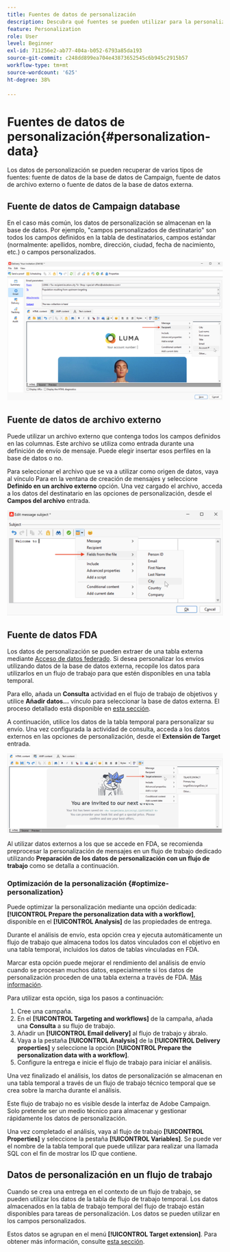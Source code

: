```yaml
---
title: Fuentes de datos de personalización
description: Descubra qué fuentes se pueden utilizar para la personalización
feature: Personalization
role: User
level: Beginner
exl-id: 711256e2-ab77-404a-b052-6793a85da193
source-git-commit: c248dd899ea704e43873652545c6b945c2915b57
workflow-type: tm+mt
source-wordcount: '625'
ht-degree: 38%

---
```


# Fuentes de datos de personalización{#personalization-data}

Los datos de personalización se pueden recuperar de varios tipos de fuentes: fuente de datos de la base de datos de Campaign, fuente de datos de archivo externo o fuente de datos de la base de datos externa.

## Fuente de datos de Campaign database

En el caso más común, los datos de personalización se almacenan en la base de datos. Por ejemplo, &quot;campos personalizados de destinatario&quot; son todos los campos definidos en la tabla de destinatarios, campos estándar (normalmente: apellidos, nombre, dirección, ciudad, fecha de nacimiento, etc.) o campos personalizados.

![Campos personalizados de Campaign en un correo electrónico](assets/perso-campaign-datasource.png)


## Fuente de datos de archivo externo

Puede utilizar un archivo externo que contenga todos los campos definidos en las columnas. Este archivo se utiliza como entrada durante una definición de envío de mensaje. Puede elegir insertar esos perfiles en la base de datos o no.

Para seleccionar el archivo que se va a utilizar como origen de datos, vaya al vínculo Para en la ventana de creación de mensajes y seleccione **Definido en un archivo externo** opción. Una vez cargado el archivo, acceda a los datos del destinatario en las opciones de personalización, desde el **Campos del archivo** entrada.

![Datos de personalización de un archivo](assets/perso-from-file.png)


## Fuente de datos FDA

Los datos de personalización se pueden extraer de una tabla externa mediante [Acceso de datos federado](../connect/fda.md).  Si desea personalizar los envíos utilizando datos de la base de datos externa, recopile los datos para utilizarlos en un flujo de trabajo para que estén disponibles en una tabla temporal.

Para ello, añada un **Consulta** actividad en el flujo de trabajo de objetivos y utilice **Añadir datos...** vínculo para seleccionar la base de datos externa. El proceso detallado está disponible en [esta sección](../../automation/workflow/query.md#adding-data).

A continuación, utilice los datos de la tabla temporal para personalizar su envío. Una vez configurada la actividad de consulta, acceda a los datos externos en las opciones de personalización, desde el **Extensión de Target** entrada.

![Datos de personalización de una base de datos externa](assets/perso-external-db.png)

Al utilizar datos externos a los que se accede en FDA, se recomienda preprocesar la personalización de mensajes en un flujo de trabajo dedicado utilizando **Preparación de los datos de personalización con un flujo de trabajo** como se detalla a continuación.

### Optimización de la personalización {#optimize-personalization}

Puede optimizar la personalización mediante una opción dedicada: **[!UICONTROL Prepare the personalization data with a workflow]**, disponible en el **[!UICONTROL Analysis]** de las propiedades de entrega.

Durante el análisis de envío, esta opción crea y ejecuta automáticamente un flujo de trabajo que almacena todos los datos vinculados con el objetivo en una tabla temporal, incluidos los datos de tablas vinculadas en FDA.

Marcar esta opción puede mejorar el rendimiento del análisis de envío cuando se procesan muchos datos, especialmente si los datos de personalización proceden de una tabla externa a través de FDA. [Más información](../connect/fda.md).

Para utilizar esta opción, siga los pasos a continuación:

1. Cree una campaña.
1. En el **[!UICONTROL Targeting and workflows]** de la campaña, añada una **Consulta** a su flujo de trabajo.
1. Añadir un **[!UICONTROL Email delivery]** al flujo de trabajo y ábralo.
1. Vaya a la pestaña **[!UICONTROL Analysis]** de la **[!UICONTROL Delivery properties]** y seleccione la opción **[!UICONTROL Prepare the personalization data with a workflow]**.
1. Configure la entrega e inicie el flujo de trabajo para iniciar el análisis.

Una vez finalizado el análisis, los datos de personalización se almacenan en una tabla temporal a través de un flujo de trabajo técnico temporal que se crea sobre la marcha durante el análisis.

Este flujo de trabajo no es visible desde la interfaz de Adobe Campaign. Solo pretende ser un medio técnico para almacenar y gestionar rápidamente los datos de personalización.

Una vez completado el análisis, vaya al flujo de trabajo **[!UICONTROL Properties]** y seleccione la pestaña **[!UICONTROL Variables]**. Se puede ver el nombre de la tabla temporal que puede utilizar para realizar una llamada SQL con el fin de mostrar los ID que contiene.

## Datos de personalización en un flujo de trabajo

Cuando se crea una entrega en el contexto de un flujo de trabajo, se pueden utilizar los datos de la tabla de flujo de trabajo temporal. Los datos almacenados en la tabla de trabajo temporal del flujo de trabajo están disponibles para tareas de personalización. Los datos se pueden utilizar en los campos personalizados.

Estos datos se agrupan en el menú **[!UICONTROL Target extension]**. Para obtener más información, consulte [esta sección](../../automation/workflow/use-workflow-data.md#target-data).
